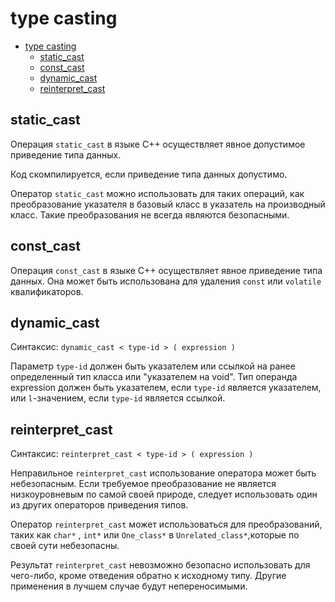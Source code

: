 
# type casting

- [type casting](#type-casting)
  - [static\_cast](#static_cast)
  - [const\_cast](#const_cast)
  - [dynamic\_cast](#dynamic_cast)
  - [reinterpret\_cast](#reinterpret_cast)

## static_cast

Операция `static_cast` в языке C++ осуществляет явное допустимое приведение типа данных.

Код скомпилируется, если приведение типа данных допустимо.

Оператор `static_cast` можно использовать для таких операций, как преобразование указателя в базовый класс в указатель на производный класс. Такие преобразования не всегда являются безопасными.

## const_cast

Операция `const_cast` в языке C++ осуществляет явное приведение типа данных. Она может быть использована для удаления `const` или `volatile` квалификаторов.

## dynamic_cast

Синтаксис: `dynamic_cast < type-id > ( expression )`

Параметр `type-id` должен быть указателем или ссылкой на ранее определенный тип класса или "указателем на void". Тип операнда expression должен быть указателем, если `type-id` является указателем, или `l`-значением, если `type-id` является ссылкой.

## reinterpret_cast

Синтаксис: `reinterpret_cast < type-id > ( expression )`

Неправильное `reinterpret_cast` использование оператора может быть небезопасным. Если требуемое преобразование не является низкоуровневым по самой своей природе, следует использовать один из других операторов приведения типов.

Оператор `reinterpret_cast` может использоваться для преобразований, таких как `char*` , `int*` или `One_class*` в `Unrelated_class*`,которые по своей сути небезопасны.

Результат `reinterpret_cast` невозможно безопасно использовать для чего-либо, кроме отведения обратно к исходному типу. Другие применения в лучшем случае будут непереносимыми.